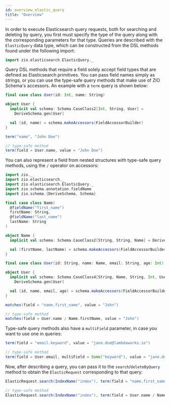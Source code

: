 ```yaml
---
id: overview_elastic_query
title: "Overview"
---
```


In order to execute Elasticsearch query requests, both for searching and deleting by query, 
you first must specify the type of the query along with the corresponding parameters for that type. 
Queries are described with the `ElasticQuery` data type, which can be constructed from the DSL methods found under the following import:

```scala
import zio.elasticsearch.ElasticQuery._
```

Query DSL methods that require a field solely accept field types that are defined as Elasticsearch primitives.
You can pass field names simply as strings, or you can use the type-safe query methods that make use of ZIO Schema's accessors. 
An example with a `term` query is shown below:

```scala
final case class User(id: Int, name: String)

object User {
  implicit val schema: Schema.CaseClass2[Int, String, User] =
    DeriveSchema.gen[User]

  val (id, name) = schema.makeAccessors(FieldAccessorBuilder)
}

term("name", "John Doe")

// type-safe method
term(field = User.name, value = "John Doe")
```

You can also represent a field from nested structures with type-safe query methods, using the `/` operator on accessors:

```scala
import zio._
import zio.elasticsearch._
import zio.elasticsearch.ElasticQuery._
import zio.schema.annotation.fieldName
import zio.schema.{DeriveSchema, Schema}

final case class Name(
  @fieldName("first_name")
  firstName: String,
  @fieldName("last_name")
  lastName: String
)

object Name {
  implicit val schema: Schema.CaseClass2[String, String, Name] = DeriveSchema.gen[Name]

  val (firstName, lastName) = schema.makeAccessors(FieldAccessorBuilder)
}

final case class User(id: String, name: Name, email: String, age: Int)

object User {
  implicit val schema: Schema.CaseClass4[String, Name, String, Int, User] = 
    DeriveSchema.gen[User]

  val (id, name, email, age) = schema.makeAccessors(FieldAccessorBuilder)
}

matches(field = "name.first_name", value = "John")

// type-safe method
matches(field = User.name / Name.firstName, value = "John")
```

Type-safe query methods also have a `multiField` parameter, in case you want to use one in queries:

```scala
term(field = "email.keyword", value = "jane.doe@lambdaworks.io")

// type-safe method
term(field = User.email, multiField = Some("keyword"), value = "jane.doe@lambdaworks.io")
```

Now, after describing a query, you can pass it to the `search`/`deleteByQuery` method to obtain the `ElasticRequest` corresponding to that query:

```scala
ElasticRequest.search(IndexName("index"), term(field = "name.first_name.keyword", value = "John"))

// type-safe method
ElasticRequest.search(IndexName("index"), term(field = User.name / Name.firstName, multiField = Some("keyword"), value = "John"))
```
